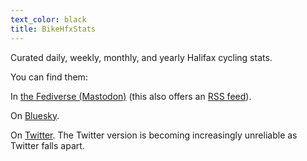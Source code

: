 ```yaml
---
text_color: black
title: BikeHfxStats
---
```


Curated daily, weekly, monthly, and yearly Halifax cycling stats.

You can find them:

In [the Fediverse (Mastodon)](https://mstdn.ca/@BikeHfxStats) (this also offers an [RSS feed](https://mstdn.ca/@BikeHfxStats.rss)).

On [Bluesky](https://bsky.app/profile/stats.hfx.bike).

On [Twitter](https://twitter.com/bikehfxstats). The Twitter version is becoming increasingly unreliable as Twitter falls apart.

